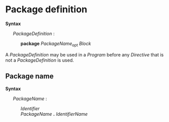 # Package definition

**Syntax**

<ul>
    <i>PackageDefinition</i> :
    <ul>
        <b>package</b> <i>PackageName</i><sub>opt</sub> <i>Block</i>
    </ul>
</ul>

A *PackageDefinition* may be used in a *Program* before any *Directive* that is not a *PackageDefinition* is used.

## Package name

**Syntax**

<ul>
    <i>PackageName</i> :
    <ul>
        <i>Identifier</i><br>
        <i>PackageName</i> <b>.</b> <i>IdentifierName</i>
    </ul>
</ul>